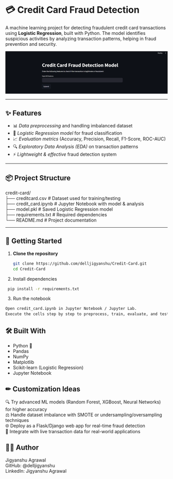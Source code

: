 # 💳 Credit Card Fraud Detection  

A machine learning project for detecting fraudulent credit card transactions using **Logistic Regression**, built with Python. The model identifies suspicious activities by analyzing transaction patterns, helping in fraud prevention and security.  

![Screenshot](Screenshot2.png)  

---

## ✨ Features  

- 📊 *Data preprocessing* and handling imbalanced dataset  <br/>
- 🤖 *Logistic Regression model* for fraud classification  <br/>
- 📈 *Evaluation metrics* (Accuracy, Precision, Recall, F1-Score, ROC-AUC)  <br/>
- 🔍 *Exploratory Data Analysis (EDA)* on transaction patterns  <br/>
- ⚡ *Lightweight & effective* fraud detection system  <br/>

---

## 📦 Project Structure  

credit-card/ <br/>
├── creditcard.csv # Dataset used for training/testing <br/>
├── credit_card.ipynb # Jupyter Notebook with model & analysis <br/>
├── model.pkl # Saved Logistic Regression model <br/>
├── requirements.txt # Required dependencies <br/>
└── README.md # Project documentation <br/>


---

## 🚀 Getting Started  

1. **Clone the repository**  
   ```bash
   git clone https://github.com/delljigyanshu/Credit-Card.git
   cd Credit-Card
   
2. Install dependencies
 ```bash
  pip install -r requirements.txt
 ```

3. Run the notebook
 ```bash
Open credit_card.ipynb in Jupyter Notebook / Jupyter Lab.
Execute the cells step by step to preprocess, train, evaluate, and test predictions.
 ```

## 🛠 Built With

- Python 🐍 <br/>
- Pandas <br/>
- NumPy <br/>
- Matplotlib <br/>
- Scikit-learn (Logistic Regression) <br/>
- Jupyter Notebook <br/>

## ✏ Customization Ideas

🔍 Try advanced ML models (Random Forest, XGBoost, Neural Networks) for higher accuracy <br/>
⚖ Handle dataset imbalance with SMOTE or undersampling/oversampling techniques <br/>
🌐 Deploy as a Flask/Django web app for real-time fraud detection <br/>
📡 Integrate with live transaction data for real-world applications <br/>

## 🙋‍♂ Author

Jigyanshu Agrawal <br/>
GitHub: @delljigyanshu <br/>
LinkedIn: Jigyanshu Agrawal
